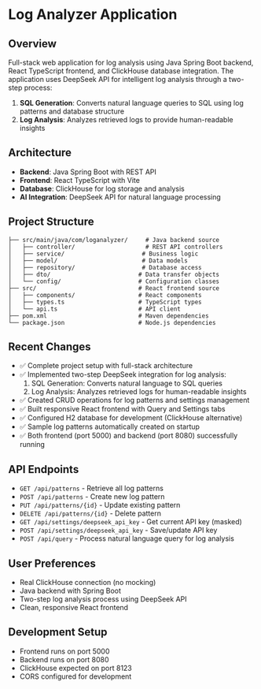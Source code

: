 # Log Analyzer Application

## Overview
Full-stack web application for log analysis using Java Spring Boot backend, React TypeScript frontend, and ClickHouse database integration. The application uses DeepSeek API for intelligent log analysis through a two-step process:

1. **SQL Generation**: Converts natural language queries to SQL using log patterns and database structure
2. **Log Analysis**: Analyzes retrieved logs to provide human-readable insights

## Architecture
- **Backend**: Java Spring Boot with REST API
- **Frontend**: React TypeScript with Vite
- **Database**: ClickHouse for log storage and analysis
- **AI Integration**: DeepSeek API for natural language processing

## Project Structure
```
├── src/main/java/com/loganalyzer/     # Java backend source
│   ├── controller/                    # REST API controllers
│   ├── service/                      # Business logic
│   ├── model/                        # Data models
│   ├── repository/                   # Database access
│   ├── dto/                         # Data transfer objects
│   └── config/                      # Configuration classes
├── src/                             # React frontend source
│   ├── components/                  # React components
│   ├── types.ts                     # TypeScript types
│   └── api.ts                       # API client
├── pom.xml                          # Maven dependencies
└── package.json                     # Node.js dependencies
```

## Recent Changes
- ✅ Complete project setup with full-stack architecture
- ✅ Implemented two-step DeepSeek integration for log analysis:
  1. SQL Generation: Converts natural language to SQL queries
  2. Log Analysis: Analyzes retrieved logs for human-readable insights
- ✅ Created CRUD operations for log patterns and settings management
- ✅ Built responsive React frontend with Query and Settings tabs
- ✅ Configured H2 database for development (ClickHouse alternative)
- ✅ Sample log patterns automatically created on startup
- ✅ Both frontend (port 5000) and backend (port 8080) successfully running

## API Endpoints
- `GET /api/patterns` - Retrieve all log patterns
- `POST /api/patterns` - Create new log pattern
- `PUT /api/patterns/{id}` - Update existing pattern
- `DELETE /api/patterns/{id}` - Delete pattern
- `GET /api/settings/deepseek_api_key` - Get current API key (masked)
- `POST /api/settings/deepseek_api_key` - Save/update API key
- `POST /api/query` - Process natural language query for log analysis

## User Preferences
- Real ClickHouse connection (no mocking)
- Java backend with Spring Boot
- Two-step log analysis process using DeepSeek API
- Clean, responsive React frontend

## Development Setup
- Frontend runs on port 5000
- Backend runs on port 8080
- ClickHouse expected on port 8123
- CORS configured for development